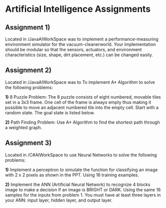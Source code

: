 # Artificial Intelligence Assignments 

##  Assignment 1) 
Located in /JavaAIWorkSpace was to implement a performance-measuring environment simulator for the vacuum-cleanerworld. Your implementation should be modular so that the sensors, actuators, and environment characteristics (size, shape, dirt placement, etc.) can be changed easily.
  
## Assignment 2) 
Located in /JavaAIWorkSpace was to To implement A* Algorithm to solve the following problems: 
    
   **1)** 8 Puzzle Problem: The 8 puzzle consists of eight numbered, movable tiles set in a 3x3 frame. One cell of the frame is always empty thus making it possible to move an adjacent numbered tile into the empty cell. Start with a random state. The goal state is listed below.
  
  **2)** Path Finding Problem: Use A* Algorithm to find the shortest path through a weighted graph. 
  
## Assignment 3)
Located in /C#AIWorkSpace to use Neural Networks to solve the following problems:
  
  **1)** Implement a perceptron to simulate the function for classifying an image with 2 x 2 pixels as shown in the PPT. Using 16 training examples.
  
  **2)** Implement the ANN (Artificial Neural Network) to recognize 4 blocks image to make a decision if an image is BRIGHT or DARK. Using the same 16 samples for the inputs from problem 1. You must have at least three layers in your ANN: input layer, hidden layer, and output layer.
